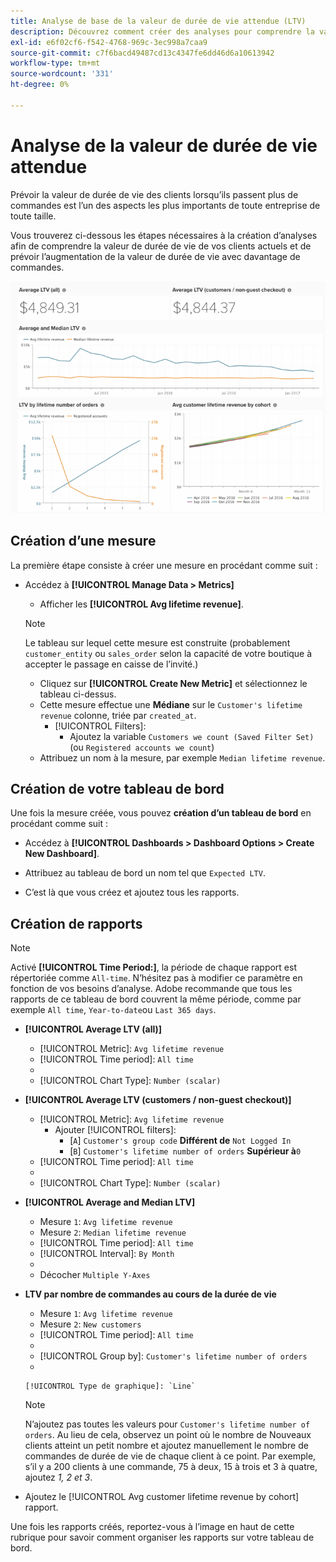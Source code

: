 ```yaml
---
title: Analyse de base de la valeur de durée de vie attendue (LTV)
description: Découvrez comment créer des analyses pour comprendre la valeur de durée de vie de vos clients actuels et prévoir comment la valeur de durée de vie augmente avec plus de commandes.
exl-id: e6f02cf6-f542-4768-969c-3ec998a7caa9
source-git-commit: c7f6bacd49487cd13c4347fe6dd46d6a10613942
workflow-type: tm+mt
source-wordcount: '331'
ht-degree: 0%

---
```


# Analyse de la valeur de durée de vie attendue

Prévoir la valeur de durée de vie des clients lorsqu’ils passent plus de commandes est l’un des aspects les plus importants de toute entreprise de toute taille.

Vous trouverez ci-dessous les étapes nécessaires à la création d’analyses afin de comprendre la valeur de durée de vie de vos clients actuels et de prévoir l’augmentation de la valeur de durée de vie avec davantage de commandes.

![valeur attendue](../../assets/expected_ltv_720.png)

## Création d’une mesure

La première étape consiste à créer une mesure en procédant comme suit :
* Accédez à **[!UICONTROL Manage Data > Metrics]**
   * Afficher les **[!UICONTROL Avg lifetime revenue]**.

   >[!NOTE]
   >
   >Le tableau sur lequel cette mesure est construite (probablement `customer_entity` ou `sales_order` selon la capacité de votre boutique à accepter le passage en caisse de l’invité.)

   * Cliquez sur **[!UICONTROL Create New Metric]** et sélectionnez le tableau ci-dessus.
   * Cette mesure effectue une **Médiane** sur le `Customer's lifetime revenue` colonne, triée par `created_at`.
      * [!UICONTROL Filters]:
         * Ajoutez la variable `Customers we count (Saved Filter Set)` (ou `Registered accounts we count`)
   * Attribuez un nom à la mesure, par exemple `Median lifetime revenue`.



## Création de votre tableau de bord

Une fois la mesure créée, vous pouvez **création d’un tableau de bord** en procédant comme suit :
* Accédez à **[!UICONTROL Dashboards > Dashboard Options > Create New Dashboard]**.
* Attribuez au tableau de bord un nom tel que `Expected LTV`.

* C’est là que vous créez et ajoutez tous les rapports.

## Création de rapports

>[!NOTE]
>
>Activé **[!UICONTROL Time Period:]**, la période de chaque rapport est répertoriée comme `All-time`. N’hésitez pas à modifier ce paramètre en fonction de vos besoins d’analyse. Adobe recommande que tous les rapports de ce tableau de bord couvrent la même période, comme par exemple `All time`, `Year-to-date`ou `Last 365 days`.

* **[!UICONTROL Average LTV (all)]**
   * [!UICONTROL Metric]: `Avg lifetime revenue`
   * [!UICONTROL Time period]: `All time`
   * 
      [!UICONTROL Intervalle]: `None`
   * [!UICONTROL Chart Type]: `Number (scalar)`

* **[!UICONTROL Average LTV (customers / non-guest checkout)]**
   * [!UICONTROL Metric]: `Avg lifetime revenue`
      * Ajouter [!UICONTROL filters]:
         * [`A`] `Customer's group code` **Différent de** `Not Logged In`
         * [`B`] `Customer's lifetime number of orders` **Supérieur à**`0`
   * [!UICONTROL Time period]: `All time`
   * 
      [!UICONTROL Intervalle]: `None`
   * [!UICONTROL Chart Type]: `Number (scalar)`


* **[!UICONTROL Average and Median LTV]**
   * Mesure `1`: `Avg lifetime revenue`
   * Mesure `2`: `Median lifetime revenue`
   * [!UICONTROL Time period]: `All time`
   * [!UICONTROL Interval]: `By Month`
   * 
      [!UICONTROL Type de graphique]: `Line`
   * Décocher `Multiple Y-Axes`

* **LTV par nombre de commandes au cours de la durée de vie**
   * Mesure `1`: `Avg lifetime revenue`
   * Mesure `2`: `New customers`
   * [!UICONTROL Time period]: `All time`
   * 
      [!UICONTROL Intervalle]: `None`
   * [!UICONTROL Group by]: `Customer's lifetime number of orders`
   * 

      [!UICONTROL Type de graphique]: `Line`
   >[!NOTE]
   >
   >N’ajoutez pas toutes les valeurs pour `Customer's lifetime number of orders`. Au lieu de cela, observez un point où le nombre de Nouveaux clients atteint un petit nombre et ajoutez manuellement le nombre de commandes de durée de vie de chaque client à ce point. Par exemple, s’il y a 200 clients à une commande, 75 à deux, 15 à trois et 3 à quatre, ajoutez *1, 2 et 3*.

* Ajoutez le [!UICONTROL Avg customer lifetime revenue by cohort] rapport.

Une fois les rapports créés, reportez-vous à l’image en haut de cette rubrique pour savoir comment organiser les rapports sur votre tableau de bord.
